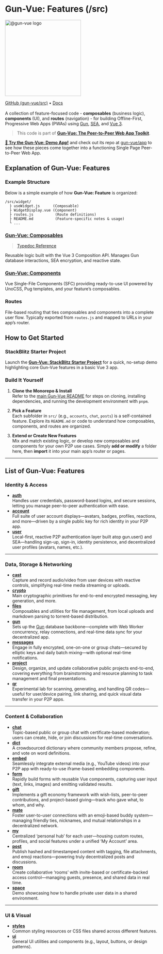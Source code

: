 # Gun-Vue: Features (/src)

<a href="https://gun-vue.js.org">
  <img src="https://gun-vue.js.org/media/gun-vue-logo.svg" alt="@gun-vue logo" width="250" />
</a>

[GitHub (gun-vue/src)](https://github.com/DeFUCC/gun-vue/tree/master/src) •
[Docs](https://gun-vue.js.org)
<br><br>
A collection of feature-focused code - **composables** (business logic), **components** (UI), and **routes** (navigation) - for building Offline-First, Progressive Web Apps (PWAs) using [Gun](https://gun.eco), [SEA](https://gun.eco/docs/SEA), and [Vue 3](https://vuejs.org).

> This code is part of [**Gun-Vue: The Peer-to-Peer Web App Toolkit**](https://github.com/DeFUCC/gun-vue).

[**📱 Try the Gun-Vue: Demo App!**](https://gun-vue.js.org/app) and check out its repo at [gun-vue/app](https://github.com/DeFUCC/gun-vue/tree/master/app) to see how these pieces come together into a functioning Single Page Peer-to-Peer Web App.

## Explanation of Gun-Vue: Features

### Example Structure

Below is a simple example of how **Gun-Vue: Feature** is organized:

```plaintext
/src/widget/
  ├ useWidget.js      (Composable)
  ├ WidgetDisplay.vue (Component)
  ├ routes.js          (Route definitions)
  ├ README.md          (Feature-specific notes & usage)
  └ ...
```

### [**Gun-Vue: Composables**](https://github.com/DeFUCC/gun-vue/tree/master/composables)

> [Typedoc Reference](https://gun-vue.js.org/reference/typedoc/modules.html)

Reusable logic built with the Vue 3 Composition API. Manages Gun database interactions, SEA encryption, and reactive state.

### [**Gun-Vue: Components**](https://github.com/DeFUCC/gun-vue/tree/master/components)

Vue Single-File Components (SFC) providing ready-to-use UI powered by UnoCSS, Pug templates, and your feature’s composables.

### **Routes**

File-based routing that ties composables and components into a complete user flow. Typically exported from `routes.js` and mapped to URLs in your app’s router.

## How to Get Started

### StackBlitz Starter Project

Launch the **[Gun-Vue: StackBlitz Starter Project](https://stackblitz.com/edit/gun-vue?embed=1&file=src/App.vue)** for a quick, no-setup demo highlighting core Gun-Vue features in a basic Vue 3 app.

### Build It Yourself

1. **Clone the Monorepo & Install**  
   Refer to the [main Gun-Vue README](https://github.com/DeFUCC/gun-vue) for steps on cloning, installing dependencies, and running the development environment with `pnpm`.

2. **Pick a Feature**  
   Each subfolder in `src/` (e.g., `accounts`, `chat`, `posts`) is a self-contained feature. Explore its `README.md` or code to understand how composables, components, and routes are organized.

3. **Extend or Create New Features**  
   Mix and match existing logic, or develop new composables and components for your own P2P use cases. Simply **add or modify** a folder here, then **import** it into your main app’s router or pages.

---

## List of Gun-Vue: Features

### Identity & Access

- [**auth**](https://github.com/DeFUCC/gun-vue/tree/master/src/auth)  
  Handles user credentials, password-based logins, and secure sessions, letting you manage peer-to-peer authentication with ease.
- [**account**](https://github.com/DeFUCC/gun-vue/tree/master/src/account)  
  Full suite of user account displays—avatars, badges, profiles, reactions, and more—driven by a single public key for rich identity in your P2P app.
- [**user**](https://github.com/DeFUCC/gun-vue/tree/master/src/user)  
  Local-first, reactive P2P authentication layer built atop gun.user() and SEA—handling sign-up, sign-in, identity persistence, and decentralized user profiles (avatars, names, etc.).

---

### Data, Storage & Networking

- [**cast**](https://github.com/DeFUCC/gun-vue/tree/master/src/cast)  
  Capture and record audio/video from user devices with reactive controls, simplifying real-time media streaming or uploads.
- [**crypto**](https://github.com/DeFUCC/gun-vue/tree/master/src/crypto)  
  Main cryptographic primitives for end-to-end encrypted messaging, key generation, and more.
- [**files**](https://github.com/DeFUCC/gun-vue/tree/master/src/files)  
  Composables and utilities for file management, from local uploads and markdown parsing to torrent-based distribution.
- [**gun**](https://github.com/DeFUCC/gun-vue/tree/master/src/gun)  
  Sets up the [Gun](https://gun.eco) database backbone—complete with Web Worker concurrency, relay connections, and real-time data sync for your decentralized app.
- [**messages**](https://github.com/DeFUCC/gun-vue/tree/master/src/messages)  
  Engage in fully encrypted, one-on-one or group chats—secured by elliptic keys and daily batch mixing—with optional real-time notifications.
- [**project**](https://github.com/DeFUCC/gun-vue/tree/master/src/project)  
  Design, organize, and update collaborative public projects end-to-end, covering everything from brainstorming and resource planning to task management and final presentations.
- [**qr**](https://github.com/DeFUCC/gun-vue/tree/master/src/qr)  
  Experimental lab for scanning, generating, and handling QR codes—useful for user/device pairing, link sharing, and quick visual data transfer in your P2P apps.

---

### Content & Collaboration

- [**chat**](https://github.com/DeFUCC/gun-vue/tree/master/src/chat)  
  Topic-based public or group chat with certificate-based moderation; users can create, hide, or join discussions for real-time conversations.
- [**dict**](https://github.com/DeFUCC/gun-vue/tree/master/src/dict)  
  A crowdsourced dictionary where community members propose, refine, and vote on word definitions.
- [**embed**](https://github.com/DeFUCC/gun-vue/tree/master/src/embed)  
  Seamlessly integrate external media (e.g., YouTube videos) into your P2P app with ready-to-use iframe-based embedding components.
- [**form**](https://github.com/DeFUCC/gun-vue/tree/master/src/form)  
  Rapidly build forms with reusable Vue components, capturing user input (text, links, images) and emitting validated results.
- [**gift**](https://github.com/DeFUCC/gun-vue/tree/master/src/gift)  
  Implements a gift economy framework with wish-lists, peer-to-peer contributions, and project-based giving—track who gave what, to whom, and why.
- [**mate**](https://github.com/DeFUCC/gun-vue/tree/master/src/mate)  
  Foster user-to-user connections with an emoji-based buddy system—managing friendly ties, nicknames, and mutual relationships in a decentralized network.
- [**my**](https://github.com/DeFUCC/gun-vue/tree/master/src/my)  
  Centralized ‘personal hub’ for each user—housing custom routes, profiles, and social features under a unified ‘My Account’ area.
- [**post**](https://github.com/DeFUCC/gun-vue/tree/master/src/post)  
  Publish hashed and timestamped content with tagging, file attachments, and emoji reactions—powering truly decentralized posts and discussions.
- [**room**](https://github.com/DeFUCC/gun-vue/tree/master/src/room)  
  Create collaborative ‘rooms’ with invite-based or certificate-backed access control—managing guests, presence, and shared data in real time.
- [**space**](https://github.com/DeFUCC/gun-vue/tree/master/src/space)  
  Demo showcasing how to handle private user data in a shared environment.

---

### UI & Visual

- [**styles**](https://github.com/DeFUCC/gun-vue/tree/master/src/styles)  
  Common styling resources or CSS files shared across different features.
- [**ui**](https://github.com/DeFUCC/gun-vue/tree/master/src/ui)  
  General UI utilities and components (e.g., layout, buttons, or design patterns).
